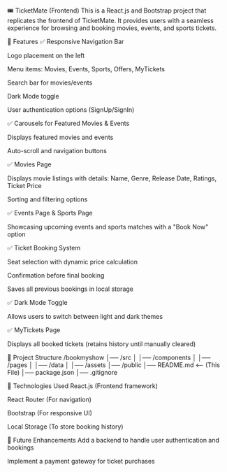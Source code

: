 🎟️ TicketMate (Frontend)
This is a React.js and Bootstrap project that replicates the frontend of TicketMate. It provides users with a seamless experience for browsing and booking movies, events, and sports tickets.

🚀 Features
✅ Responsive Navigation Bar

Logo placement on the left

Menu items: Movies, Events, Sports, Offers, MyTickets

Search bar for movies/events

Dark Mode toggle

User authentication options (SignUp/SignIn)

✅ Carousels for Featured Movies & Events

Displays featured movies and events

Auto-scroll and navigation buttons

✅ Movies Page

Displays movie listings with details: Name, Genre, Release Date, Ratings, Ticket Price

Sorting and filtering options

✅ Events Page & Sports Page

Showcasing upcoming events and sports matches with a "Book Now" option

✅ Ticket Booking System

Seat selection with dynamic price calculation

Confirmation before final booking

Saves all previous bookings in local storage

✅ Dark Mode Toggle

Allows users to switch between light and dark themes

✅ MyTickets Page

Displays all booked tickets (retains history until manually cleared)

📂 Project Structure
/bookmyshow
│── /src
│   │── /components
│   │── /pages
│   │── /data
│   │── /assets
│── /public
│── README.md   <-- (This File)
│── package.json
│── .gitignore


📜 Technologies Used
React.js (Frontend framework)

React Router (For navigation)

Bootstrap (For responsive UI)

Local Storage (To store booking history)

📌 Future Enhancements
Add a backend to handle user authentication and bookings

Implement a payment gateway for ticket purchases
